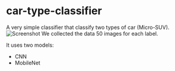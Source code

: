# car-type-classifier
A very simple classifier that classify two types of car (Micro-SUV).
![Screenshot](cart_types.png)
We collected the data 50 images for each label.

It uses two models:
- CNN
- MobileNet

